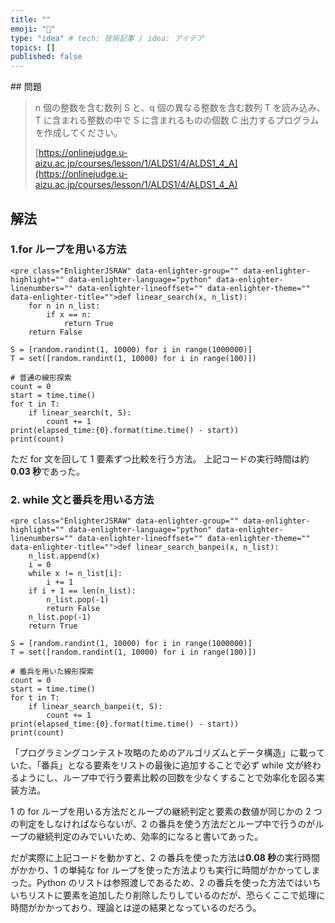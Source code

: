 ```yaml
---
title: ""
emoji: "🤖"
type: "idea" # tech: 技術記事 / idea: アイデア
topics: []
published: false
---
```


<!-- wp:block {ref:510} /--><!-- wp:heading -->## 問題

> n 個の整数を含む数列 S と、q 個の異なる整数を含む数列 T を読み込み、T に含まれる整数の中で S に含まれるものの個数 C 出力するプログラムを作成してください。
>
> [https://onlinejudge.u-aizu.ac.jp/courses/lesson/1/ALDS1/4/ALDS1_4_A](https://onlinejudge.u-aizu.ac.jp/courses/lesson/1/ALDS1/4/ALDS1_4_A)

## 解法

### 1.for ループを用いる方法

```
<pre class="EnlighterJSRAW" data-enlighter-group="" data-enlighter-highlight="" data-enlighter-language="python" data-enlighter-linenumbers="" data-enlighter-lineoffset="" data-enlighter-theme="" data-enlighter-title="">def linear_search(x, n_list):
    for n in n_list:
        if x == n:
            return True
    return False

S = [random.randint(1, 10000) for i in range(1000000)]
T = set([random.randint(1, 10000) for i in range(100)])

# 普通の線形探索
count = 0
start = time.time()
for t in T:
    if linear_search(t, S):
        count += 1
print(elapsed_time:{0}.format(time.time() - start))
print(count)
```

ただ for 文を回して 1 要素ずつ比較を行う方法。
上記コードの実行時間は約**0.03 秒**であった。

### 2. while 文と番兵を用いる方法

```
<pre class="EnlighterJSRAW" data-enlighter-group="" data-enlighter-highlight="" data-enlighter-language="python" data-enlighter-linenumbers="" data-enlighter-lineoffset="" data-enlighter-theme="" data-enlighter-title="">def linear_search_banpei(x, n_list):
    n_list.append(x)
    i = 0
    while x != n_list[i]:
        i += 1
    if i + 1 == len(n_list):
        n_list.pop(-1)
        return False
    n_list.pop(-1)
    return True

S = [random.randint(1, 10000) for i in range(1000000)]
T = set([random.randint(1, 10000) for i in range(100)])

# 番兵を用いた線形探索
count = 0
start = time.time()
for t in T:
    if linear_search_banpei(t, S):
        count += 1
print(elapsed_time:{0}.format(time.time() - start))
print(count)
```

「プログラミングコンテスト攻略のためのアルゴリズムとデータ構造」に載っていた、「番兵」となる要素をリストの最後に追加することで必ず while 文が終わるようにし、ループ中で行う要素比較の回数を少なくすることで効率化を図る実装方法。

1 の for ループを用いる方法だとループの継続判定と要素の数値が同じかの 2 つの判定をしなければならないが、2 の番兵を使う方法だとループ中で行うのがループの継続判定のみでいいため、効率的になると書いてあった。

だが実際に上記コードを動かすと、2 の番兵を使った方法は**0.08 秒**の実行時間がかかり、1 の単純な for ループを使った方法よりも実行に時間がかかってしまった。Python のリストは参照渡しであるため、2 の番兵を使った方法ではいちいちリストに要素を追加したり削除したりしているのだが、恐らくここで処理に時間がかかっており、理論とは逆の結果となっているのだろう。
